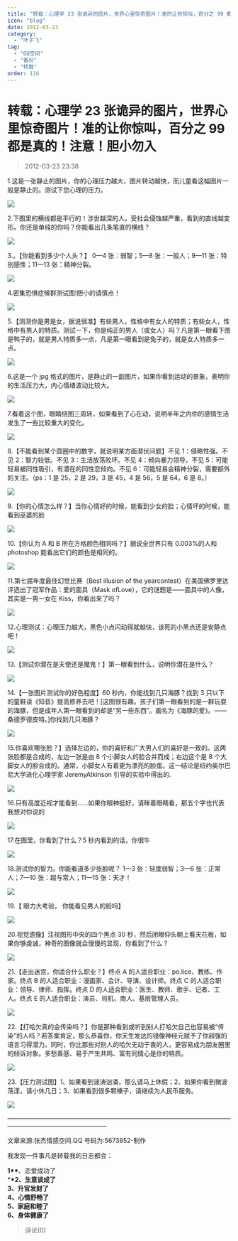 ```yaml
---
title: "转载：心理学 23 张诡异的图片，世界心里惊奇图片！准的让你惊叫，百分之 99 都是真的！注意！胆小勿入"
icon: "blog"
date: 2012-03-23
category:
  - "叶子飞"
tag:
  - "QQ空间"
  - "备份"
  - "转载"
order: 116
---
```

# 转载：心理学 23 张诡异的图片，世界心里惊奇图片！准的让你惊叫，百分之 99 都是真的！注意！胆小勿入

> 2012-03-23 23:38

1.这是一张静止的图片，你的心理压力越大，图片转动越快，而儿童看这幅图片一般是静止的。测试下您心理的压力。

[![](https://pan.4a1801.life:11443/d/public/Qzone_wyf/Blogs/images/CA37F534.webp)](https://pan.4a1801.life:11443/d/public/Qzone_wyf/Blogs/images/CA37F534.webp)

2.下图里的横线都是平行的！涉世越深的人，受社会侵蚀越严重，看到的直线越变形。你还是单纯的你吗？你能看出几条笔直的横线？

[![](https://pan.4a1801.life:11443/d/public/Qzone_wyf/Blogs/images/C919CAF8.webp)](https://pan.4a1801.life:11443/d/public/Qzone_wyf/Blogs/images/C919CAF8.webp)

3.。【你能看到多少个人头？】 0—4 张：弱智；5—8 张：一般人；9—11 张：特别感性；11—13 张：精神分裂。

[![](https://pan.4a1801.life:11443/d/public/Qzone_wyf/Blogs/images/9E620754.webp)](https://pan.4a1801.life:11443/d/public/Qzone_wyf/Blogs/images/9E620754.webp)

4.密集恐惧症候群测试图!胆小的请慎点！

[![](https://pan.4a1801.life:11443/d/public/Qzone_wyf/Blogs/images/33C15840.webp)](https://pan.4a1801.life:11443/d/public/Qzone_wyf/Blogs/images/33C15840.webp)

5.【测测你是男是女，据说很准】有些男人，性格中有女人的特质；有些女人，性格中有男人的特质。测试一下，你是纯正的男人（或女人）吗？凡是第一眼看下图是鸭子的，就是男人特质多一点，凡是第一眼看到是兔子的，就是女人特质多一点。

[![](https://pan.4a1801.life:11443/d/public/Qzone_wyf/Blogs/images/7A94AF37.webp)](https://pan.4a1801.life:11443/d/public/Qzone_wyf/Blogs/images/7A94AF37.webp)

6.这是一个 jpg 格式的图片，是静止的一副图片，如果你看到运动的景象，表明你的生活压力大，内心情绪波动比较大。

[![](https://pan.4a1801.life:11443/d/public/Qzone_wyf/Blogs/images/98D48423.webp)](https://pan.4a1801.life:11443/d/public/Qzone_wyf/Blogs/images/98D48423.webp)

7.看着这个图，眼睛绕图三周转，如果看到了心在动，说明半年之内你的感情生活发生了一些比较重大的变化。

[![](https://pan.4a1801.life:11443/d/public/Qzone_wyf/Blogs/images/552691AE.webp)](https://pan.4a1801.life:11443/d/public/Qzone_wyf/Blogs/images/552691AE.webp)

8.【不能看到某个圆圈中的数字，就说明某方面潜伏问题】不见 1：侵略性强。不见 2：智力较低。不见 3：生活放荡败坏。不见 4：倾向暴力领导。不见 5：可能轻易被同性吸引，有潜在的同性恋倾向。不见 6：可能轻易会精神分裂，需要额外的关注。（ps：1 是 25，2 是 29，3 是 45，4 是 56，5 是 64，6 是 8。）

[![](https://pan.4a1801.life:11443/d/public/Qzone_wyf/Blogs/images/22C9C564.webp)](https://pan.4a1801.life:11443/d/public/Qzone_wyf/Blogs/images/22C9C564.webp)

9.【你的心情怎么样？】当你心情好的时候，能看到少女的脸；心情坏的时候，能看到巫婆的脸

[![](https://pan.4a1801.life:11443/d/public/Qzone_wyf/Blogs/images/190DE13F.gif)](https://pan.4a1801.life:11443/d/public/Qzone_wyf/Blogs/images/190DE13F.gif)

10.【你认为 A 和 B 所在方格颜色相同吗？】据说全世界只有 0.003%的人和 photoshop 能看出它们的颜色是相同的。

[![](https://pan.4a1801.life:11443/d/public/Qzone_wyf/Blogs/images/456B13D8.webp)](https://pan.4a1801.life:11443/d/public/Qzone_wyf/Blogs/images/456B13D8.webp)

11.第七届年度最佳幻觉比赛（Best illusion of the yearcontest）在美国佛罗里达评选出了冠军作品：爱的面具（Mask ofLove），它的谜题是——面具中的人像，其实是一男一女在 Kiss，你看出来了吗？

[![](https://pan.4a1801.life:11443/d/public/Qzone_wyf/Blogs/images/EDA7E584.webp)](https://pan.4a1801.life:11443/d/public/Qzone_wyf/Blogs/images/EDA7E584.webp)

12.心理测试：心理压力越大，黑色小点闪动得就越快，该死的小黑点还是安静点吧！

[![](https://pan.4a1801.life:11443/d/public/Qzone_wyf/Blogs/images/B13753D8.webp)](https://pan.4a1801.life:11443/d/public/Qzone_wyf/Blogs/images/B13753D8.webp)

13.【测试你潜在是天使还是魔鬼！】第一眼看到什么，说明你潜在是什么？

[![](https://pan.4a1801.life:11443/d/public/Qzone_wyf/Blogs/images/06DC03BD.webp)](https://pan.4a1801.life:11443/d/public/Qzone_wyf/Blogs/images/06DC03BD.webp)

14.【一张图片测试你的好色程度】60 秒内，你能找到几只海豚？找到 3 只以下的童鞋读《知音》提高修养去吧！\[这图很有趣。孩子们第一眼看到的是一群玩耍的海豚，但是成年人第一眼看到的却是“另一些东西”。画名为《海豚的爱》。——桑德罗德皮特。\]你找到几只海豚？

[![](https://pan.4a1801.life:11443/d/public/Qzone_wyf/Blogs/images/BEE0F436.gif)](https://pan.4a1801.life:11443/d/public/Qzone_wyf/Blogs/images/BEE0F436.gif)

15.你喜欢哪张脸？】选择左边的，你的喜好和广大男人们的喜好是一致的。这两张脸都是合成的，左边一张是由 8 个小脚女人的脸合并而成；右边这个是 8 个大脚女人的脸合成的。通常，小脚女人有着更为漂亮的脸蛋。这一结论是纽约奥尔巴尼大学进化心理学家 JeremyAtkinson 引导的实验中得出的.

[![](https://pan.4a1801.life:11443/d/public/Qzone_wyf/Blogs/images/A270A81C.webp)](https://pan.4a1801.life:11443/d/public/Qzone_wyf/Blogs/images/A270A81C.webp)

16.只有高度近视才能看到……如果你眼神挺好，请眯着眼睛看，那五个字也代表我想对你说的

[![](https://pan.4a1801.life:11443/d/public/Qzone_wyf/Blogs/images/C12E0D9B.webp)](https://pan.4a1801.life:11443/d/public/Qzone_wyf/Blogs/images/C12E0D9B.webp)

17.在图里，你看到了什么？5 秒内看到的话，你很牛

[![](https://pan.4a1801.life:11443/d/public/Qzone_wyf/Blogs/images/AE13CC44.webp)](https://pan.4a1801.life:11443/d/public/Qzone_wyf/Blogs/images/AE13CC44.webp)

18.测试你的智力。你能看道多少张脸呢？ 1—3 张：轻度弱智；3—6 张：正常人；7—10 张：超与常人；11—15 张：天才！

[![](https://pan.4a1801.life:11443/d/public/Qzone_wyf/Blogs/images/1ADE8F4E.webp)](https://pan.4a1801.life:11443/d/public/Qzone_wyf/Blogs/images/1ADE8F4E.webp)

19.【 眼力大考验， 你能看见男人的脸吗】

[![](https://pan.4a1801.life:11443/d/public/Qzone_wyf/Blogs/images/5F0C9B8D.webp)](https://pan.4a1801.life:11443/d/public/Qzone_wyf/Blogs/images/5F0C9B8D.webp)

20.视觉遗像】注视图形中央的四个黑点 30 秒，然后闭眼仰头朝上看天花板，如果你够虔诚，神奇的图像就会慢慢的显现，你看到了什么？

[![](https://pan.4a1801.life:11443/d/public/Qzone_wyf/Blogs/images/DAF0E995.webp)](https://pan.4a1801.life:11443/d/public/Qzone_wyf/Blogs/images/DAF0E995.webp)

21.【走出迷宫，你适合什么职业？】终点 A 的人适合职业：po.lice、教练、作家。终点 B 的人适合职业：漫画家、会计、导演、设计师。终点 C 的人适合职业：领导、律师、指挥。终点 D 的人适合职业：医生、教师、歌手、记者、工人。终点 E 的人适合职业：演员、司机、商人、基层管理人员。

[![](https://pan.4a1801.life:11443/d/public/Qzone_wyf/Blogs/images/5AD6EFCF.webp)](https://pan.4a1801.life:11443/d/public/Qzone_wyf/Blogs/images/5AD6EFCF.webp)

22.【打哈欠真的会传染吗？】你是那种看到或听到别人打哈欠自己也容易被“传染”的人吗？若答案肯定，那么恭喜你，你天生发达的镜像神经元赋予了你超强的语言习得潜力。同时，你比那些对别人的哈欠无动于衷的人，更容易成为朋友圈里的倾诉对象。多愁善感、易于产生共鸣、富有同情心是你的特质。

[![](https://pan.4a1801.life:11443/d/public/Qzone_wyf/Blogs/images/C0AB3FF6.webp)](https://pan.4a1801.life:11443/d/public/Qzone_wyf/Blogs/images/C0AB3FF6.webp)

23.【压力测试图】1、如果看到波涛汹涌，那么请马上休假；2、如果你看到微波荡漾，请小休几日；3、如果看到很多颗榛子，请继续为人民币服务。

[![](https://pan.4a1801.life:11443/d/public/Qzone_wyf/Blogs/images/32973DD1.webp)](https://pan.4a1801.life:11443/d/public/Qzone_wyf/Blogs/images/32973DD1.webp)

————————————————————————————————————————————————————

文章来源:张杰情感空间.QQ 号码为:5673852-制作

我发现一件事凡是转载我的日志都会：

**1\*\***、恋爱成功了  
\***\*2、生意谈成了  
3、升官发财了  
4、心情舒畅了  
5、家庭和睦了  
6、身体健康了**

> 评论(0)
